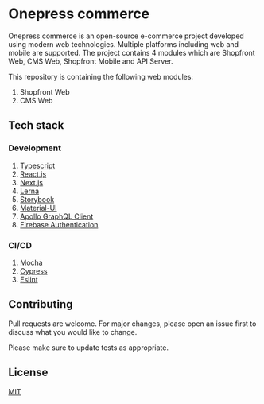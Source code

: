 # Onepress commerce

Onepress commerce is an open-source e-commerce project developed using modern web technologies. Multiple platforms including web and mobile are supported. The project contains 4 modules which are Shopfront Web, CMS Web, Shopfront Mobile and API Server.

This repository is containing the following web modules:
1. Shopfront Web
2. CMS Web

## Tech stack
### Development
1. [Typescript](https://www.typescriptlang.org/)
2. [React.js](https://reactjs.org/)
3. [Next.js](https://nextjs.org/)
4. [Lerna](https://github.com/lerna/lerna)
5. [Storybook](https://storybook.js.org/)
6. [Material-UI](https://material-ui.com/)
7. [Apollo GraphQL Client](https://www.apollographql.com/docs/react)
8. [Firebase Authentication](https://firebase.google.com/docs/auth)

### CI/CD
1. [Mocha](https://mochajs.org/)
2. [Cypress](https://www.cypress.io/)
3. [Eslint](https://eslint.org/)

## Contributing
Pull requests are welcome. For major changes, please open an issue first to discuss what you would like to change.

Please make sure to update tests as appropriate.

## License
[MIT](https://choosealicense.com/licenses/mit/)